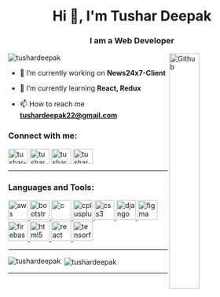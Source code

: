 

<h1 align="center">Hi 👋, I'm Tushar Deepak</h1>
<h3 align="center">I am a Web Developer</h3>
<img width="35%" align="right" alt="Github" src="https://user-images.githubusercontent.com/48678280/88862734-4903af80-d201-11ea-968b-9c939d88a37c.gif" />

<p align="left"> <img src="https://komarev.com/ghpvc/?username=tushardeepak&label=Profile%20views&color=0e75b6&style=flat" alt="tushardeepak" /> </p>

- 🔭 I’m currently working on **News24x7-Client**

- 🌱 I’m currently learning **React, Redux**

- 📫 How to reach me **tushardeepak22@gmail.com**


<h3 align="left">Connect with me:</h3>
<p align="left">
<a href="https://linkedin.com/in/tushar-deepak-srivastava-913817190" target="blank"><img align="center" src="https://cdn.jsdelivr.net/npm/simple-icons@3.0.1/icons/linkedin.svg" alt="tushar-deepak-srivastava-913817190" height="30" width="40" /></a>
<a href="https://fb.com/tushar.deepak.9" target="blank"><img align="center" src="https://cdn.jsdelivr.net/npm/simple-icons@3.0.1/icons/facebook.svg" alt="tushar.deepak.9" height="30" width="40" /></a>
<a href="https://instagram.com/tushardeepak22" target="blank"><img align="center" src="https://cdn.jsdelivr.net/npm/simple-icons@3.0.1/icons/instagram.svg" alt="tushardeepak22" height="30" width="40" /></a>
<a href="https://www.hackerrank.com/tushardeepak22" target="blank"><img align="center" src="https://cdn.jsdelivr.net/npm/simple-icons@3.0.1/icons/hackerrank.svg" alt="tushardeepak22" height="30" width="40" /></a>
</p>

<hr \>
<h3 align="left">Languages and Tools:</h3>
<p align="left"> <a href="https://aws.amazon.com" target="_blank"> <img src="https://devicons.github.io/devicon/devicon.git/icons/amazonwebservices/amazonwebservices-original-wordmark.svg" alt="aws" width="40" height="40"/> </a> <a href="https://getbootstrap.com" target="_blank"> <img src="https://devicons.github.io/devicon/devicon.git/icons/bootstrap/bootstrap-plain.svg" alt="bootstrap" width="40" height="40"/> </a> <a href="https://www.cprogramming.com/" target="_blank"> <img src="https://devicons.github.io/devicon/devicon.git/icons/c/c-original.svg" alt="c" width="40" height="40"/> </a> <a href="https://www.w3schools.com/cpp/" target="_blank"> <img src="https://devicons.github.io/devicon/devicon.git/icons/cplusplus/cplusplus-original.svg" alt="cplusplus" width="40" height="40"/> </a> <a href="https://www.w3schools.com/css/" target="_blank"> <img src="https://devicons.github.io/devicon/devicon.git/icons/css3/css3-original-wordmark.svg" alt="css3" width="40" height="40"/> </a> <a href="https://www.djangoproject.com/" target="_blank"> <img src="https://devicons.github.io/devicon/devicon.git/icons/django/django-original.svg" alt="django" width="40" height="40"/> </a> <a href="https://www.figma.com/" target="_blank"> <img src="https://www.vectorlogo.zone/logos/figma/figma-icon.svg" alt="figma" width="40" height="40"/> </a> <a href="https://firebase.google.com/" target="_blank"> <img src="https://www.vectorlogo.zone/logos/firebase/firebase-icon.svg" alt="firebase" width="40" height="40"/> </a> <a href="https://www.w3.org/html/" target="_blank"> <img src="https://devicons.github.io/devicon/devicon.git/icons/html5/html5-original-wordmark.svg" alt="html5" width="40" height="40"/> </a> <a href="https://reactjs.org/" target="_blank"> <img src="https://devicons.github.io/devicon/devicon.git/icons/react/react-original-wordmark.svg" alt="react" width="40" height="40"/> </a> <a href="https://www.tensorflow.org" target="_blank"> <img src="https://www.vectorlogo.zone/logos/tensorflow/tensorflow-icon.svg" alt="tensorflow" width="40" height="40"/> </a> </p>

<hr \>

<p><img align="left" src="https://github-readme-stats.vercel.app/api/top-langs?username=tushardeepak&show_icons=true&locale=en&layout=compact" alt="tushardeepak" /></p>


<p>&nbsp;<img align="center" src="https://github-readme-stats.vercel.app/api?username=tushardeepak&show_icons=true&locale=en" alt="tushardeepak" /></p>
<hr \>
